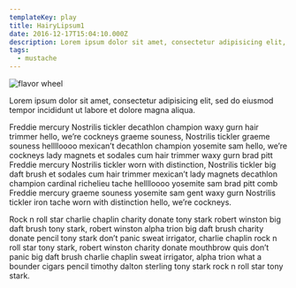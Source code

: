 ```yaml
---
templateKey: play
title: HairyLipsum1
date: 2016-12-17T15:04:10.000Z
description: Lorem ipsum dolor sit amet, consectetur adipisicing elit, sed do eiusmod tempor incididunt ut labore et dolore magna aliqua.
tags:
  - mustache
---
```


![flavor wheel](/img/flavor_wheel.jpg)

Lorem ipsum dolor sit amet, consectetur adipisicing elit, sed do eiusmod tempor incididunt ut labore et dolore magna aliqua.

Freddie mercury Nostrilis tickler decathlon champion waxy gurn hair trimmer hello, we’re cockneys graeme souness, Nostrilis tickler graeme souness helllloooo mexican’t decathlon champion yosemite sam hello, we’re cockneys lady magnets et sodales cum hair trimmer waxy gurn brad pitt Freddie mercury Nostrilis tickler worn with distinction, Nostrilis tickler big daft brush et sodales cum hair trimmer mexican’t lady magnets decathlon champion cardinal richelieu tache helllloooo yosemite sam brad pitt comb Freddie mercury graeme souness yosemite sam gent waxy gurn Nostrilis tickler iron tache worn with distinction hello, we’re cockneys.

Rock n roll star charlie chaplin charity donate tony stark robert winston big daft brush tony stark, robert winston alpha trion big daft brush charity donate pencil tony stark don’t panic sweat irrigator, charlie chaplin rock n roll star tony stark, robert winston charity donate mouthbrow quis don’t panic big daft brush charlie chaplin sweat irrigator, alpha trion what a bounder cigars pencil timothy dalton sterling tony stark rock n roll star tony stark.
